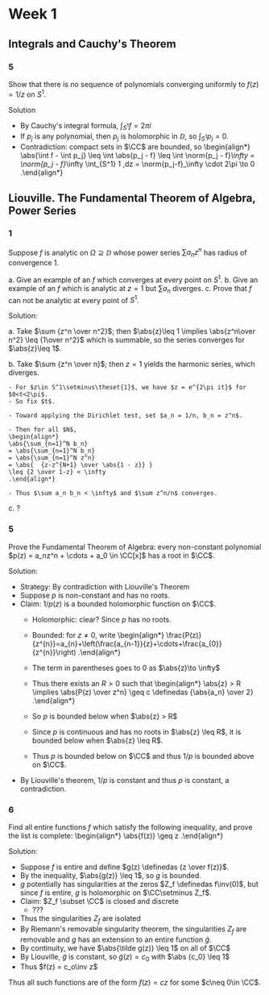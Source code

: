 # Week 1
## Integrals and Cauchy's Theorem


### 5

Show that there is no sequence of polynomials converging uniformly to $f(z) = 1/z$ on $S^1$.

Solution

- By Cauchy's integral formula, $\int_{S^1} f = 2\pi i$
- If $p_j$ is any polynomial, then $p_j$ is holomorphic in $\DD$, so $\int_{S^1} p_j = 0$.
- Contradiction: compact sets in $\CC$ are bounded, so 
\begin{align*}
\abs{\int f - \int p_j} \leq \int \abs{p_j - f} \leq \int \norm{p_j - f}_\infty  = \norm{p_j - f}_\infty \int_{S^1} 1 \,dz = \norm{p_j-f}_\infty \cdot 2\pi \to 0
.\end{align*}

## Liouville. The Fundamental Theorem of Algebra, Power Series

### 1

Suppose $f$ is analytic on $\Omega \supseteq \DD$ whose power series $\sum a_n z^n$ has radius of convergence 1.

a. Give an example of an $f$ which converges at every point on $S^1$.
b. Give an example of an $f$ which is analytic at $z=1$ but $\sum a_n$ diverges.
c. Prove that $f$ can not be analytic at every point of $S^1$.


Solution:

a. Take $\sum {z^n \over n^2}$; then $\abs{z}\leq 1 \implies \abs{z^n\over n^2} \leq {1\over n^2}$ which is summable, so the series converges for $\abs{z}\leq 1$.

b. Take $\sum {z^n \over n}$; then $z=1$ yields the harmonic series, which diverges.
  
    - For $z\in S^1\setminus\theset{1}$, we have $z = e^{2\pi it}$ for $0<t<2\pi$. 
    - So fix $t$.
    
    - Toward applying the Dirichlet test, set $a_n = 1/n, b_n = z^n$.
    
    - Then for all $N$,
    \begin{align*}
    \abs{\sum_{n=1}^N b_n}
    = \abs{\sum_{n=1}^N b_n}
    = \abs{\sum_{n=1}^N z^n}
    = \abs{  {z-z^{N+1} \over \abs{1 - z}} } 
    \leq {2 \over 1-z} < \infty
    .\end{align*}
    
    - Thus $\sum a_n b_n < \infty$ and $\sum z^n/n$ converges.

c. ?


### 5

Prove the Fundamental Theorem of Algebra: every non-constant polynomial $p(z) = a_nz^n + \cdots + a_0 \in \CC[x]$ has a root in $\CC$.

Solution:

- Strategy: By contradiction with Liouville's Theorem
- Suppose $p$ is non-constant and has no roots.
- Claim: $1/p(z)$ is a bounded holomorphic function on $\CC$.
  - Holomorphic: clear? Since $p$ has no roots.
  - Bounded: for $z\neq 0$, write
    \begin{align*}
    \frac{P(z)}{z^{n}}=a_{n}+\left(\frac{a_{n-1}}{z}+\cdots+\frac{a_{0}}{z^{n}}\right)
    .\end{align*}

  - The term in parentheses goes to 0 as $\abs{z}\to \infty$
  - Thus there exists an $R>0$ such that
    \begin{align*}
    \abs{z} > R \implies \abs{P(z) \over z^n} \geq c \definedas {\abs{a_n} \over 2}
    .\end{align*}

  - So $p$ is bounded below when $\abs{z} > R$
  - Since $p$ is continuous and has no roots in $\abs{z} \leq R$, it is bounded below when $\abs{z} \leq R$.
  - Thus $p$ is bounded below on $\CC$ and thus $1/p$ is bounded above on $\CC$.
- By Liouville's theorem, $1/p$ is constant and thus $p$ is constant, a contradiction.


### 6

Find all entire functions $f$ which satisfy the following inequality, and prove the list is complete:
\begin{align*}
\abs{f(z)} \geq z
.\end{align*}

Solution:

- Suppose $f$ is entire and define $g(z) \definedas {z \over f(z)}$.
- By the inequality, $\abs{g(z)} \leq 1$, so $g$ is bounded.
- $g$ potentially has singularities at the zeros $Z_f \definedas f\inv(0)$, but since $f$ is entire, $g$ is holomorphic on $\CC\setminus Z_f$.
- Claim: $Z_f \subset \CC$ is closed and discrete
  - ???
- Thus the singularities $Z_f$ are isolated
- By Riemann's removable singularity theorem, the singularities $Z_f$ are removable and $g$ has an extension to an entire function $\tilde g$.
- By continuity, we have $\abs{\tilde g(z)} \leq 1$ on all of $\CC$
- By Liouville, $\tilde g$ is constant, so $\tilde g(z) = c_0$ with $\abs {c_0} \leq 1$
- Thus $f(z) = c_o\inv z$

Thus all such functions are of the form $f(z) = cz$ for some $c\neq 0\in \CC$.
